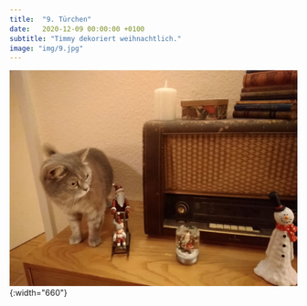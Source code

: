```yaml
---
title:  "9. Türchen"
date:   2020-12-09 00:00:00 +0100
subtitle: "Timmy dekoriert weihnachtlich."
image: "img/9.jpg"
---
```


![Timmy](../img/9.jpg){:width="660"}